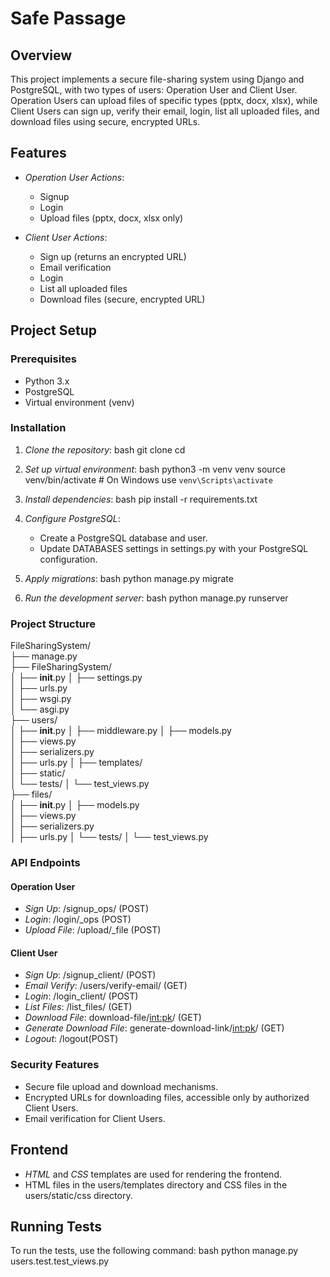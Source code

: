 # Safe Passage

## Overview
This project implements a secure file-sharing system using Django and PostgreSQL, with two types of users: Operation User and Client User. Operation Users can upload files of specific types (pptx, docx, xlsx), while Client Users can sign up, verify their email, login, list all uploaded files, and download files using secure, encrypted URLs.

## Features
- *Operation User Actions*:
  - Signup
  - Login
  - Upload files (pptx, docx, xlsx only)

- *Client User Actions*:
  - Sign up (returns an encrypted URL)
  - Email verification
  - Login
  - List all uploaded files
  - Download files (secure, encrypted URL)

## Project Setup

### Prerequisites
- Python 3.x
- PostgreSQL
- Virtual environment (venv)

### Installation

1. *Clone the repository*:
    bash
    git clone <repository-url>
    cd <repository-directory>
    

2. *Set up virtual environment*:
    bash
    python3 -m venv venv
    source venv/bin/activate  # On Windows use `venv\Scripts\activate`
    

3. *Install dependencies*:
    bash
    pip install -r requirements.txt
    

4. *Configure PostgreSQL*:
    - Create a PostgreSQL database and user.
    - Update DATABASES settings in settings.py with your PostgreSQL configuration.

5. *Apply migrations*:
    bash
    python manage.py migrate
    

6. *Run the development server*:
    bash
    python manage.py runserver
    

### Project Structure

FileSharingSystem/                 
├── manage.py                
├── FileSharingSystem/       
│   ├── __init__.py
│   ├── settings.py          
│   ├── urls.py              
│   ├── wsgi.py              
│   └── asgi.py              
├── users/                   
│   ├── __init__.py
│   ├── middleware.py
│   ├── models.py            
│   ├── views.py             
│   ├── serializers.py       
│   ├── urls.py
│   ├── templates/               
│   ├── static/               
│   └── tests/
│       └── test_views.py        
├── files/                   
│   ├── __init__.py
│   ├── models.py            
│   ├── views.py             
│   ├── serializers.py       
│   ├── urls.py
│   └── tests/
│       └── test_views.py




### API Endpoints

#### Operation User
- *Sign Up*: /signup_ops/ (POST)
- *Login*: /login/_ops (POST)
- *Upload File*: /upload/_file (POST)

#### Client User
- *Sign Up*: /signup_client/ (POST)
- *Email Verify*: /users/verify-email/ (GET)
- *Login*: /login_client/ (POST)
- *List Files*: /list_files/ (GET)
- *Download File*: download-file/<int:pk>/ (GET)
- *Generate Download File*: generate-download-link/<int:pk>/ (GET)
- *Logout*: /logout(POST)


### Security Features
- Secure file upload and download mechanisms.
- Encrypted URLs for downloading files, accessible only by authorized Client Users.
- Email verification for Client Users.

## Frontend
- *HTML* and *CSS* templates are used for rendering the frontend.
- HTML files in the users/templates directory and CSS files in the users/static/css directory.

## Running Tests
To run the tests, use the following command:
bash
python manage.py users.test.test_views.py

